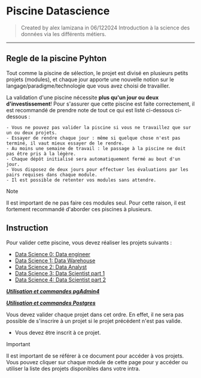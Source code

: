 # Piscine Datascience

> Created by alex lamizana in 06/122024
Introduction à la science des données via les différents métiers.
----------------------------------------------------------------------------

## Regle de la piscine Pyhton

Tout comme la piscine de sélection, le projet est divisé en plusieurs petits projets (modules),
et chaque jour apporte une nouvelle notion sur le langage/paradigme/technologie que vous avez choisi de travailler.

La validation d'une piscine nécessite **plus qu'un jour ou deux d'investissement**!
Pour s'assurer que cette piscine est faite correctement, il est recommandé de prendre note de tout ce qui est listé ci-dessous
ci-dessous :

    - Vous ne pouvez pas valider la piscine si vous ne travaillez que sur un ou deux projets.
    - Essayer de rendre chaque jour : même si quelque chose n'est pas terminé, il vaut mieux essayer de le rendre.
    - Au moins une semaine de travail : le passage à la piscine ne doit pas être pris à la légère.
    - Chaque dépôt initialisé sera automatiquement fermé au bout d'un jour.
    - Vous disposez de deux jours pour effectuer les évaluations par les pairs requises dans chaque module.
    - Il est possible de retenter vos modules sans attendre.

> [!NOTE]
> Il est important de ne pas faire ces modules seul. Pour cette raison, il est
> fortement recommandé d'aborder ces piscines à plusieurs.


## Instruction

Pour valider cette piscine, vous devez réaliser les projets suivants :

- [Data Science 0: Data engineer](/data_engineer/README.md)
- [Data Science 1: Data Warehouse](/Array/README.md)
- [Data Science 2: Data Analyst](/DataTable/README.md)
- [Data Science 3: Data Scientist part 1](/OOP/README.md)
- [Data Science 4: Data Scientist part 2](/Dot/README.md)

***[Utilisation et commandes pgAdmin4](/Docs/commands_pgadmin.md)***

***[Utilisation et commandes Postgres](/Docs/commands_psql.md)***

Vous devez valider chaque projet dans cet ordre.
En effet, il ne sera pas possible de s'inscrire à un projet si le projet précédent n'est pas valide.

- Vous devez être inscrit à ce projet.

> [!IMPORTANT]
> Il est important de se référer à ce document pour accéder à vos projets.
> Vous pouvez cliquer sur chaque module de cette page pour y accéder ou utiliser la liste des projets disponibles dans votre intra.
